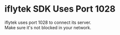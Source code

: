 
# iflytek SDK Uses Port 1028

iflytek uses port 1028 to connect its server.  
Make sure it's not blocked in your network.